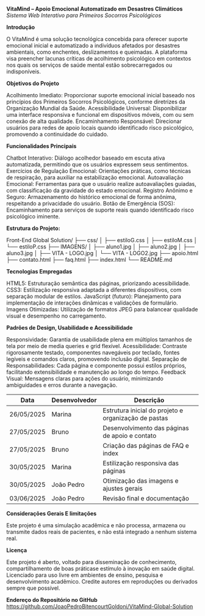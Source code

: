 **VitaMind – Apoio Emocional Automatizado em Desastres Climáticos**
*Sistema Web Interativo para Primeiros Socorros Psicológicos*

**Introdução**

O VitaMind é uma solução tecnológica concebida para oferecer suporte emocional inicial
e automatizado a indivíduos afetados por desastres ambientais, como enchentes, deslizamentos e queimadas.
A plataforma visa preencher lacunas críticas de acolhimento psicológico em contextos nos quais os serviços
de saúde mental estão sobrecarregados ou indisponíveis.

**Objetivos do Projeto**

Acolhimento Imediato: Proporcionar suporte emocional inicial baseado nos princípios dos Primeiros Socorros Psicológicos,
conforme diretrizes da Organização Mundial da Saúde.
Acessibilidade Universal: Disponibilizar uma interface responsiva e funcional em dispositivos móveis, 
com ou sem conexão de alta qualidade.
Encaminhamento Responsável: Direcionar usuários para redes de apoio locais quando identificado risco psicológico,
promovendo a continuidade do cuidado.

**Funcionalidades Principais**

Chatbot Interativo: Diálogo acolhedor baseado em escuta ativa automatizada, 
permitindo que os usuários expressem seus sentimentos.
Exercícios de Regulação Emocional: Orientações práticas, como técnicas de respiração,
para auxiliar na estabilização emocional.
Autoavaliação Emocional: Ferramentas para que o usuário realize autoavaliações guiadas, 
com classificação da gravidade do estado emocional.
Registro Anônimo e Seguro: Armazenamento do histórico emocional de forma anônima, respeitando a privacidade do usuário.
Botão de Emergência (SOS): Encaminhamento para serviços de suporte reais quando identificado risco psicológico iminente.

**Estrutura do Projeto:**

Front-End Global Solution/
├── css/
│   ├── estiloG.css
│   ├── estiloM.css
│   └── estiloP.css
├── IMAGENS/
│   ├── aluno1.jpg
│   ├── aluno2.jpg
│   ├── aluno3.jpg
│   ├── VITA - LOGO.jpg
│   └── VITA - LOGO2.jpg
├── apoio.html
├── contato.html
├── faq.html
├── index.html
└── README.md

**Tecnologias Empregadas**

HTML5: Estruturação semântica das páginas, priorizando acessibilidade.
CSS3: Estilização responsiva adaptada a diferentes dispositivos, com separação modular de estilos.
JavaScript (futuro): Planejamento para implementação de interações dinâmicas e validações de formulário.
Imagens Otimizadas: Utilização de formatos JPEG para balancear qualidade visual e desempenho no carregamento.

**Padrões de Design, Usabilidade e Acessibilidade**

Responsividade: Garantia de usabilidade plena em múltiplos tamanhos de tela por meio de media queries e grid flexível.
Acessibilidade: Contraste rigorosamente testado, componentes navegáveis por teclado, fontes legíveis e comandos claros,
promovendo inclusão digital.
Separação de Responsabilidades: Cada página e componente possui estilos próprios,
facilitando extensibilidade e manutenção ao longo do tempo.
Feedback Visual: Mensagens claras para ações do usuário, minimizando ambiguidades e erros durante a navegação.

| Data       | Desenvolvedor | Descrição                                            |
| ---------- | ------------- | ---------------------------------------------------- |
| 26/05/2025 | Marina        | Estrutura inicial do projeto e organização de pastas |
| 27/05/2025 | Bruno         | Desenvolvimento das páginas de apoio e contato       |
| 27/05/2025 | Bruno         | Criação das páginas de FAQ e index                   |
| 30/05/2025 | Marina        | Estilização responsiva das páginas                   |
| 30/05/2025 | João Pedro    | Otimização das imagens e ajustes gerais              |
| 03/06/2025 | João Pedro    | Revisão final e documentação                         |

**Considerações Gerais E limitações**

Este projeto é uma simulação acadêmica e não processa, armazena ou transmite dados reais de pacientes, e
não está integrado a nenhum sistema real.

**Licença** 

Este projeto é aberto, voltado para disseminação de conhecimento, compartilhamento de boas práticase estímulo à
inovação em saúde digital. Licenciado para uso livre em ambientes de ensino, pesquisa e desenvolvimento acadêmico. 
Credite autores em reproduções ou derivados sempre que possível.

**Endereço do Repositório no GitHub**
https://github.com/JoaoPedroBitencourtGoldoni/VitaMind-Global-Solution

